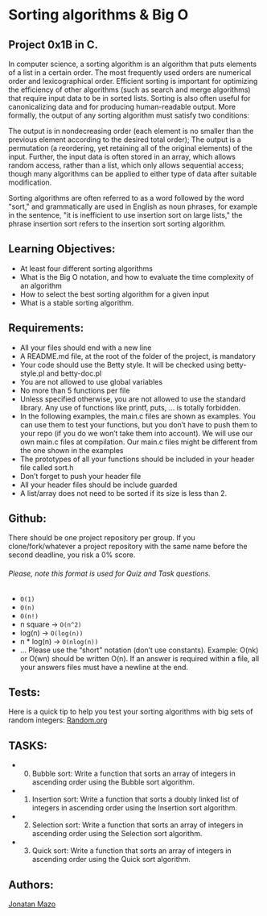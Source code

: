 # Sorting algorithms & Big O
## Project 0x1B in C.

In computer science, a sorting algorithm is an algorithm that puts elements of a list in a certain order. The most frequently used orders are numerical order and lexicographical order. Efficient sorting is important for optimizing the efficiency of other algorithms (such as search and merge algorithms) that require input data to be in sorted lists. Sorting is also often useful for canonicalizing data and for producing human-readable output. More formally, the output of any sorting algorithm must satisfy two conditions:

The output is in nondecreasing order (each element is no smaller than the previous element according to the desired total order);
The output is a permutation (a reordering, yet retaining all of the original elements) of the input.
Further, the input data is often stored in an array, which allows random access, rather than a list, which only allows sequential access; though many algorithms can be applied to either type of data after suitable modification.

Sorting algorithms are often referred to as a word followed by the word "sort," and grammatically are used in English as noun phrases, for example in the sentence, "it is inefficient to use insertion sort on large lists," the phrase insertion sort refers to the insertion sort sorting algorithm.

## Learning Objectives:
 - At least four different sorting algorithms
 - What is the Big O notation, and how to evaluate the time complexity of an algorithm
 - How to select the best sorting algorithm for a given input
 - What is a stable sorting algorithm.

## Requirements:
 - All your files should end with a new line
 - A README.md file, at the root of the folder of the project, is mandatory
 - Your code should use the Betty style. It will be checked using betty-style.pl and betty-doc.pl
 - You are not allowed to use global variables
 - No more than 5 functions per file
 - Unless specified otherwise, you are not allowed to use the standard library. Any use of functions like printf, puts, … is totally forbidden.
 - In the following examples, the main.c files are shown as examples. You can use them to test your functions, but you don’t have to push them to your repo (if you do we won’t take them into account). We will use our own main.c files at compilation. Our main.c files might be different from the one shown in the examples
 - The prototypes of all your functions should be included in your header file called sort.h
 - Don’t forget to push your header file
 - All your header files should be include guarded
 - A list/array does not need to be sorted if its size is less than 2.

## Github:
There should be one project repository per group. If you clone/fork/whatever a project repository with the same name before the second deadline, you risk a 0% score.

###### Please, note this format is used for Quiz and Task questions.

 - ```O(1)```
 - ```O(n)```
 - ```O(n!)```
 - n square -> ```O(n^2)```
 - log(n) -> ```O(log(n))```
 - n * log(n) -> ```O(nlog(n))```
 - …
Please use the “short” notation (don’t use constants). Example: O(nk) or O(wn) should be written O(n). If an answer is required within a file, all your answers files must have a newline at the end.

## Tests:
Here is a quick tip to help you test your sorting algorithms with big sets of random integers:
[Random.org](https://www.random.org/integer-sets/)

## TASKS:
 - 0. Bubble sort:
 Write a function that sorts an array of integers in ascending order using the Bubble sort algorithm.
 - 1. Insertion sort:
 Write a function that sorts a doubly linked list of integers in ascending order using the Insertion sort algorithm.
 - 2. Selection sort:
 Write a function that sorts an array of integers in ascending order using the Selection sort algorithm.
 - 3. Quick sort:
 Write a function that sorts an array of integers in ascending order using the Quick sort algorithm.

## Authors:
[Jonatan Mazo](https://twitter.com/JonatanRMC)
